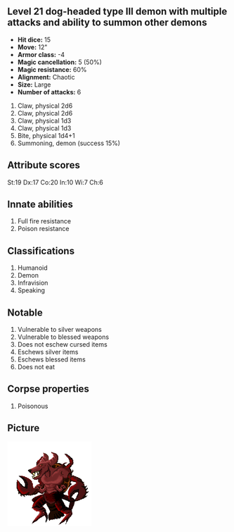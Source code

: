 ## Level 21 dog-headed type III demon with multiple attacks and ability to summon other demons
- **Hit dice:** 15
- **Move:** 12"
- **Armor class:** -4
- **Magic cancellation:** 5 (50%)
- **Magic resistance:** 60%
- **Alignment:** Chaotic
- **Size:** Large
- **Number of attacks:** 6
1. Claw, physical 2d6
2. Claw, physical 2d6
3. Claw, physical 1d3
4. Claw, physical 1d3
5. Bite, physical 1d4+1
6. Summoning, demon (success 15%)
## Attribute scores
St:19 Dx:17 Co:20 In:10 Wi:7 Ch:6
## Innate abilities
1. Full fire resistance
2. Poison resistance
## Classifications
1. Humanoid
2. Demon
3. Infravision
4. Speaking
## Notable
1. Vulnerable to silver weapons
2. Vulnerable to blessed weapons
3. Does not eschew cursed items
4. Eschews silver items
5. Eschews blessed items
6. Does not eat
## Corpse properties
1. Poisonous
## Picture
![Glabrezu](https://github.com/hyvanmielenpelit/GnollHackTileSet/blob/main/Monsters/glabrezu/glabrezu.png)
